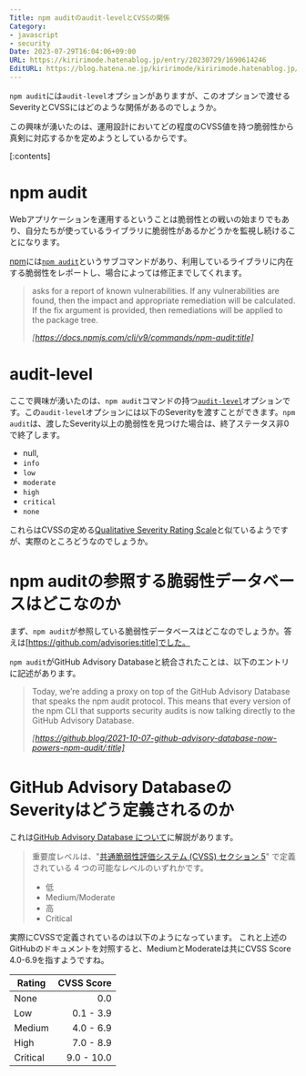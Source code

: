 ```yaml
---
Title: npm auditのaudit-levelとCVSSの関係
Category:
- javascript
- security
Date: 2023-07-29T16:04:06+09:00
URL: https://kiririmode.hatenablog.jp/entry/20230729/1690614246
EditURL: https://blog.hatena.ne.jp/kiririmode/kiririmode.hatenablog.jp/atom/entry/820878482953684728
---
```


`npm audit`には`audit-level`オプションがありますが、このオプションで渡せるSeverityとCVSSにはどのような関係があるのでしょうか。

この興味が湧いたのは、運用設計においてどの程度のCVSS値を持つ脆弱性から真剣に対応するかを定めようとしているからです。

[:contents]

# npm audit

Webアプリケーションを運用するということは脆弱性との戦いの始まりでもあり、自分たちが使っているライブラリに脆弱性があるかどうかを監視し続けることになります。

[npm](https://docs.npmjs.com/cli/v9)には[`npm audit`](https://docs.npmjs.com/cli/v9/commands/npm-audit)というサブコマンドがあり、利用しているライブラリに内在する脆弱性をレポートし、場合によっては修正までしてくれます。

> asks for a report of known vulnerabilities. If any vulnerabilities are found, then the impact and appropriate remediation will be calculated. If the fix argument is provided, then remediations will be applied to the package tree.
>
> <cite>[https://docs.npmjs.com/cli/v9/commands/npm-audit:title]</cite>

# audit-level

ここで興味が湧いたのは、`npm audit`コマンドの持つ[`audit-level`](https://docs.npmjs.com/cli/v9/commands/npm-audit#audit-level)オプションです。この`audit-level`オプションには以下のSeverityを渡すことができます。`npm audit`は、渡したSeverity以上の脆弱性を見つけた場合は、終了ステータス非0で終了します。

- null,
- `info`
- `low`
- `moderate`
- `high`
- `critical`
- `none`

これらはCVSSの定める[Qualitative Severity Rating Scale](https://www.first.org/cvss/specification-document#Qualitative-Severity-Rating-Scale)と似ているようですが、実際のところどうなのでしょうか。

# npm auditの参照する脆弱性データベースはどこなのか

まず、`npm audit`が参照している脆弱性データベースはどこなのでしょうか。答えは[https://github.com/advisories:title]でした。

`npm audit`がGitHub Advisory Databaseと統合されたことは、以下のエントリに記述があります。

> Today, we’re adding a proxy on top of the GitHub Advisory Database that speaks the npm audit protocol. This means that every version of the npm CLI that supports security audits is now talking directly to the GitHub Advisory Database.
>
> <cite>[https://github.blog/2021-10-07-github-advisory-database-now-powers-npm-audit/:title]</cite>

# GitHub Advisory DatabaseのSeverityはどう定義されるのか

これは[GitHub Advisory Database について](https://docs.github.com/ja/code-security/security-advisories/global-security-advisories/about-the-github-advisory-database#about-cvss-levels)に解説があります。

> 重要度レベルは、"[共通脆弱性評価システム (CVSS) セクション 5](https://www.first.org/cvss/specification-document)" で定義されている 4 つの可能なレベルのいずれかです。
>
> - 低
> - Medium/Moderate
> - 高
> - Critical

実際にCVSSで定義されているのは以下のようになっています。
これと上述のGitHubのドキュメントを対照すると、MediumとModerateは共にCVSS Score 4.0-6.9を指すようですね。

| Rating | CVSS Score |
| ---- | ----: |
| None | 0.0 |
| Low | 0.1 - 3.9 |
| Medium | 4.0 - 6.9 |
| High | 7.0 - 8.9 |
| Critical | 9.0 - 10.0 |
